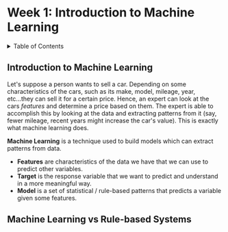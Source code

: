 # Week 1: Introduction to Machine Learning

<details>
  <summary>Table of Contents</summary>
  <ol>
    <li><a href="#introduction-to-machine-learning">Introduction to Machine Learning</a></li>
    <li><a href="#machine-learning-vs-rule-based-systems">Machine Learning vs Rule-based Systems</a></li>
  </ol>
</details>

## Introduction to Machine Learning

Let's suppose a person wants to sell a car. Depending on some characteristics of the cars, such as its make, model,
mileage, year, etc...they can sell it for a certain price.
Hence, an expert can look at the cars _features_ and determine a price based on them. The expert is able to accomplish
this by looking at the data and extracting patterns from it (say, fewer mileage, recent years might increase the
car's value). This is exactly what machine learning does.

**Machine Learning** is a technique used to build models which can extract patterns from data.

- **Features** are characteristics of the data we have that we can use to predict other variables.
- **Target** is the response variable that we want to predict and understand in a more meaningful way.
- **Model** is a set of statistical / rule-based patterns that predicts a variable given some features.

## Machine Learning vs Rule-based Systems




